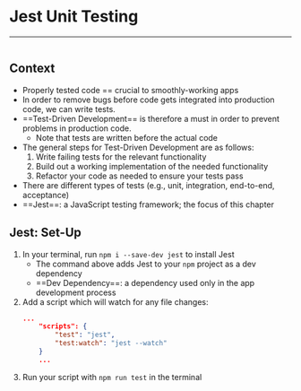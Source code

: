 # Jest Unit Testing
---
```toc
```

## Context
- Properly tested code == crucial to smoothly-working apps
- In order to remove bugs before code gets integrated into production code, we can write tests.
- ==Test-Driven Development== is therefore a must in order to prevent problems in production code.
	- Note that tests are written before the actual code
- The general steps for Test-Driven Development are as follows:
	1. Write failing tests for the relevant functionality
	2. Build out a working implementation of the needed functionality
	3. Refactor your code as needed to ensure your tests pass
- There are different types of tests (e.g., unit, integration, end-to-end, acceptance)
- ==Jest==: a JavaScript testing framework; the focus of this chapter


## Jest: Set-Up
1. In your terminal, run `npm i --save-dev jest` to install Jest
	- The command above adds Jest to your `npm` project as a dev dependency
	- ==Dev Dependency==: a dependency used only in the app development process
2. Add a script which will watch for any file changes:
	```json
	...
		"scripts": {
			"test": "jest",
			"test:watch": "jest --watch"
		}
		...
	```
3. Run your script with `npm run test` in the terminal